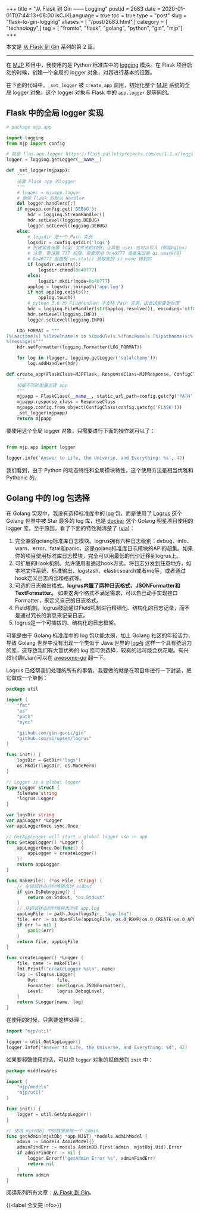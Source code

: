 +++
title = "从 Flask 到 Gin —— Logging"
postid = 2683
date = 2020-01-01T07:44:13+08:00
isCJKLanguage = true
toc = true
type = "post"
slug = "flask-to-gin-logging"
aliases = [ "/post/2683.html",]
category = [ "technology",]
tag = [ "fromto", "flask", "golang", "python", "gin", "mjp"]
+++

本文是 [从 Flask 到 Gin](/post/flask-to-gin-index/) 系列的第 2 篇。

----

在 [MJP](/tag/mjp/) 项目中，我使用的是 Python 标准库中的 [logging][pythonlogging] 模块。在 Flask 项目启动的时候，创建一个全局的 logger 对象，对其进行基本的设置。 <!--more-->

在下面的代码中，`_set_logger` 被 `create_app` 调用，初始化整个 [MJP](/tag/mjp/) 系统的全局 logger 对象。这个 logger 对象与 Flask 中的 `app.logger` 是等同的。

## Flask 中的全局 logger 实现

``` python
# package mjp.app

import logging
from mjp import config

# 就是 flas.app.logger https://flask.palletsprojects.com/en/1.1.x/logging/，放在这里不必引用 current_app
logger = logging.getLogger(__name__)

def _set_logger(mjpapp):
    """
    设置 Flask app 的logger
    """
    # logger = mjpapp.logger
    # 删除 Flask 的默认 Handler
    del logger.handlers[:]
    if mjpapp.config.get('DEBUG'):
        hdr = logging.StreamHandler()
        hdr.setLevel(logging.DEBUG)
        logger.setLevel(logging.DEBUG)
    else:
        # logsdir 是一个 Path 实例
        logsdir = config.getdir('logs')
        # 创建或者设置 logs 文件夹的权限，让其他 user 也可以写入（例如nginx）
        # 注意，要设置 777 权限，需要使用 0o40777 或者先设置 os.umask(0)
        # 0o40777 是根据 os.stat() 获取到的 st_mode 得到的
        if logsdir.exists():
            logsdir.chmod(0o40777)
        else:
            logsdir.mkdir(mode=0o40777)
        applog = logsdir.joinpath('app.log')
        if not applog.exists():
            applog.touch()
        # python 3.6 的 FileHandler 才支持 Path 实例。因此这里要做处理
        hdr = logging.FileHandler(str(applog.resolve()), encoding='utf8')
        hdr.setLevel(logging.INFO)
        logger.setLevel(logging.INFO)

    LOG_FORMAT = """
[%(asctime)s] %(levelname)s in %(module)s.%(funcName)s [%(pathname)s:%(lineno)d]:
%(message)s"""
    hdr.setFormatter(logging.Formatter(LOG_FORMAT))

    for log in (logger, logging.getLogger('sqlalchemy')):
        log.addHandler(hdr)

def create_app(FlaskClass=MJPFlask, ResponseClass=MJPResponse, ConfigClass=FlaskConfig):
    """
    根据不同的配置创建 app
    """
    mjpapp = FlaskClass(__name__, static_url_path=config.getcfg('PATH', 'STATIC_URL_PATH'))
    mjpapp.response_class = ResponseClass
    mjpapp.config.from_object(ConfigClass(config.getcfg('FLASK')))
    _set_logger(mjpapp)
    return mjpapp
```

要使用这个全局 logger 对象，只需要进行下面的操作就可以了：

``` python

from mjp.app import logger

logger.info('Answer to Life, the Universe, and Everything: %s', 42)
```

我们看到，由于 Python 的动态特性和全局模块特性，这个使用方法是相当优雅和 Pythonic 的。

## Golang 中的 log 包选择

在 Golang 实现中，我没有选择标准库中的 [log][pkglog] 包，而是使用了 [Logrus][logrus] 这个 Golang 世界中被 Star 最多的 log 库，也是 [docker][docker] 这个 Golang 明星项目使用的 logger 库。至于原因，看了下面的特性就清楚了 ([via][golanglog])：

1. 完全兼容golang标准库日志模块。logrus拥有六种日志级别：debug、info、warn、error、fatal和panic，这是golang标准库日志模块的API的超集。如果你的项目使用标准库日志模块，完全可以用最低的代价迁移到logrus上。
2. 可扩展的Hook机制。允许使用者通过hook方式，将日志分发到任意地方，如本地文件系统、标准输出、logstash、elasticsearch或者mq等，或者通过hook定义日志内容和格式等。
3. 可选的日志输出格式。**logrus内置了两种日志格式，JSONFormatter和TextFormatter。** 如果这两个格式不满足需求，可以自己动手实现接口Formatter，来定义自己的日志格式。
4. Field机制。logrus鼓励通过Field机制进行精细化、结构化的日志记录，而不是通过冗长的消息来记录日志。
5. logrus是一个可插拔的、结构化的日志框架。

可能是由于 Golang 标准库中的 log 包功能太弱，加上 Golang 社区的年轻活力，导致 Golang 世界中没有出现一个类似于 Java 世界的 [log4j][log4j] 这样一个具有统治力的库。这导致我们有大量优秀的 log 库可供选择，较真的话可能会挑花眼。有兴(Shi)趣(Jian)可以在 [awesome-go][awesomelogging] 翻一下。

Logrus 已经帮我们处理的所有的事情，我要做的就是在项目中进行一下封装，把它做成一个单例：

``` go
package util

import (
	"fmt"
	"os"
	"path"
	"sync"

	"github.com/gin-gonic/gin"
	"github.com/sirupsen/logrus"
)

func init() {
	logsDir = GetDir("logs")
	os.Mkdir(logsDir, os.ModePerm)
}

// Logger is a global logger
type Logger struct {
	filename string
	*logrus.Logger
}

var logsDir string
var appLogger *Logger
var appLoggerOnce sync.Once

// GetAppLogger will start a global logger use in app
func GetAppLogger() *Logger {
	appLoggerOnce.Do(func() {
		appLogger = createLogger()
	})
	return appLogger
}

func makeFile() (*os.File, string) {
    // 在调试状态的时候输出到 stdout
	if gin.IsDebugging() {
		return os.Stdout, "os.Stdout"
    }
    // 非调试状态的时候输出的库 app.log
	appLogFile := path.Join(logsDir, "app.log")
	file, err := os.OpenFile(appLogFile, os.O_RDWR|os.O_CREATE|os.O_APPEND, 0666)
	if err != nil {
		panic(err)
	}
	return file, appLogFile
}

func createLogger() *Logger {
	file, name := makeFile()
	fmt.Printf("createLogger %s\n", name)
	log := &logrus.Logger{
		Out:       file,
		Formatter: new(logrus.JSONFormatter),
		Level:     logrus.DebugLevel,
	}
	return &Logger{name, log}
}
```

在使用的时候，只需要这样处理：

``` go
import "mjp/util"

logger = util.GetAppLogger()
logger.Infof("Answer to Life, the Universe, and Everything: %d", 42)
```

如果要频繁使用的话，可以把 `logger` 对象的赋值放到 `init` 中：

``` go
package middlewares

import (
    "mjp/models"
	"mjp/util"
)

func init() {
	logger = util.GetAppLogger()
}

// 使用 mjstObj 中的数据获取一个 admin
func getAdmin(mjstObj *app.MJST) *models.AdminModel {
	admin := &models.AdminModel{}
	adminFindErr := models.AdminDB.First(admin, mjstObj.Uid).Error
	if adminFindErr != nil {
		logger.Errorf("getAdmin Error %s", adminFindErr)
		return nil
	}
	return admin
}
```

阅读系列所有文章：[从 Flask 到 Gin](/post/flask-to-gin-index/)。

{{<label 全文完 info>}}


[pythonlogging]: https://docs.python.org/zh-cn/3/library/logging.html
[pkglog]: https://golang.org/pkg/log/
[logrus]: https://github.com/sirupsen/logrus
[docker]: https://www.docker.com/
[golanglog]: https://www.kancloud.cn/liupengjie/go/1010324
[awesomelogging]: https://github.com/avelino/awesome-go#logging
[log4j]: https://logging.apache.org/log4j/